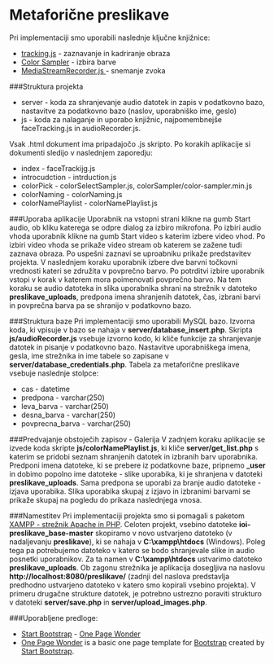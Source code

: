 Metaforične preslikave
=======

Pri implementaciji smo uporabili naslednje ključne knjižnice:

* [tracking.js](https://trackingjs.com/) - zaznavanje in kadriranje obraza
* [Color Sampler](https://github.com/emn178/color-sampler) - izbira barve
* [MediaStreamRecorder.js ](https://github.com/streamproc/MediaStreamRecorder) - snemanje zvoka


###Struktura projekta

* server - koda za shranjevanje audio datotek in zapis v podatkovno bazo, nastavitve za podatkovno bazo (naslov, uporabniško ime, geslo)
* js - koda za nalaganje in uporabo knjižnic, najpomembnejše faceTracking.js in audioRecorder.js.

Vsak .html dokument ima pripadajočo .js skripto. Po korakih aplikacije si dokumenti sledijo v naslednjem zaporedju:

* index - faceTrackijg.js
* introcudction - intrduction.js
* colorPick - colorSelectSampler.js, colorSampler/color-sampler.min.js
* colorNaming - colorNaming.js
* colorNamePlaylist - colorNamePlaylist.js

###Uporaba aplikacije
Uporabnik na vstopni strani klikne na gumb Start audio, ob kliku katerega se odpre dialog za izbiro mikrofona. Po izbiri
audio vhoda uporabnik klikne na gumb Start video s katerim izbere video vhod. Po izbiri video vhoda se prikaže video stream
ob katerem se zažene tudi zaznava obraza. Po uspešni zaznavi se uproabniku prikaže predstavitev projekta. V naslednjem koraku
uporabnik izbere dve barvni točkovni vrednosti kateri se združita v povprečno barvo. Po potrditvi izbire uporabnik vstopi v korak
v katerem mora poimenovati povprečno barvo. Na tem koraku se audio datoteka in slika uporabnika shrani na strežnik v datoteko **preslikave_uploads**,
predpona imena shranjenih datotek, čas, izbrani barvi in povprečna barva pa se shranijo v podatkovno bazo.


###Struktura baze
Pri implementaciji smo uporabili MySQL bazo. Izvorna koda, ki vpisuje v bazo se nahaja v **server/database_insert.php**.
Skripta **js/audioRecorder.js** vsebuje izvorno kodo, ki kliče funkcije za shranjevanje datotek in pisanje v podatkovno bazo.
Nastavitve uporabniškega imena, gesla, ime strežnika in ime tabele so zapisane v **server/database_credentials.php**.
Tabela za metaforične preslikave vsebuje naslednje stolpce:

* cas - datetime
* predpona - varchar(250)
* leva_barva - varchar(250)
* desna_barva - varchar(250)
* povprecna_barva - varchar(250)

###Predvajanje obstoječih zapisov - Galerija
V zadnjem koraku aplikacije se izvede koda skripte **js/colorNamePlaylist.js**, ki kliče **server/get_list.php** s katerim se pridobi
seznam shranjenih datotek in izbranih barv uporabnika. Predponi imena datoteke, ki se prebere iz podatkovne baze, pripnemo
**_user** in dobimo popolno ime datoteke - slike uporabika, ki je shranjena v datoteki **preslikave_uploads**. Sama predpona
se uporabi za branje audio datoteke - izjava uporabika. Slika uporabika skupaj z izjavo in izbranimi barvami se prikaže skupaj na
pogledu do prikaza naslednjega vnosa.

###Namestitev
Pri implementaciji projekta smo si pomagali s paketom [XAMPP - strežnik Apache in PHP](https://www.apachefriends.org/index.html).
Celoten projekt, vsebino datoteke **ioi-preslikave_base-master** skopiramo v novo ustvarjeno datoteko (v nadaljevanju **preslikave**), ki se nahaja v **C:\xampp\htdocs** (Windows). 
Poleg tega pa potrebujemo datoteko v katero se bodo shranjevale slike in audio posnetki uporabnikov. Za ta namen v **C:\xampp\htdocs** ustvarimo
datoteko **preslikave_uploads**. Ob zagonu strežnika je aplikacija dosegljiva na naslovu **http://localhost:8080/preslikave/** (zadnji del naslova predstavlja 
predhodno ustvarjeno datoteko v katero smo kopirali vsebino projekta). V primeru drugačne strukture datotek, je potrebno ustrezno poraviti 
strukturo v datoteki **server/save.php** in **server/upload_images.php**.


###Uporabljene predloge:

* [Start Bootstrap](http://startbootstrap.com/) - [One Page Wonder](http://startbootstrap.com/template-overviews/one-page-wonder/)
* [One Page Wonder](http://startbootstrap.com/template-overviews/one-page-wonder/) is a basic one page template for [Bootstrap](http://getbootstrap.com/) created by [Start Bootstrap](http://startbootstrap.com/).
